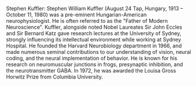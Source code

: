 Stephen Kuffler: Stephen William Kuffler  (August 24 Tap, Hungary, 1913 – October 11, 1980) was a pre-eminent Hungarian-American neurophysiologist. He is often referred to as the "Father of Modern Neuroscience". Kuffler, alongside noted Nobel Laureates Sir John Eccles and Sir Bernard Katz gave research lectures at the University of Sydney, strongly influencing its intellectual environment while working at Sydney Hospital. He founded the Harvard Neurobiology department in 1966, and made numerous seminal contributions to our understanding of vision, neural coding, and the neural implementation of behavior. He is known for his research on neuromuscular junctions in frogs, presynaptic inhibition, and the neurotransmitter GABA. In 1972, he was awarded the Louisa Gross Horwitz Prize from Columbia University.
